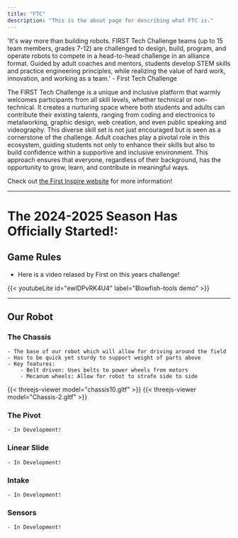 ```yaml
---
title: "FTC"
description: "This is the about page for describing what FTC is."
---
```


'It's way more than building robots. FIRST Tech Challenge teams (up to 15 team members, grades 7-12) are challenged to design, build, program, and operate robots to compete in a head-to-head challenge in an alliance format. Guided by adult coaches and mentors, students develop STEM skills and practice engineering principles, while realizing the value of hard work, innovation, and working as a team.' - First Tech Challenge

The FIRST Tech Challenge is a unique and inclusive platform that warmly welcomes participants from all skill levels, whether technical or non-technical. It creates a nurturing space where both students and adults can contribute their existing talents, ranging from coding and electronics to metalworking, graphic design, web creation, and even public speaking and videography. This diverse skill set is not just encouraged but is seen as a cornerstone of the challenge. Adult coaches play a pivotal role in this ecosystem, guiding students not only to enhance their skills but also to build confidence within a supportive and inclusive environment. This approach ensures that everyone, regardless of their background, has the opportunity to grow, learn, and contribute in meaningful ways.

Check out [the First Inspire website](https://www.firstinspires.org/robotics/ftc) for more information!

---

# The 2024-2025 Season Has Officially Started!:

## Game Rules

- Here is a video relased by First on this years challenge!

{{< youtubeLite id="ewlDPvRK4U4" label="Blowfish-tools demo" >}}

---

## Our Robot

### The Chassis
    - The base of our robot which will allow for driving around the field
    - Has to be quick yet sturdy to support weight of parts above
    - Key features:
        - Belt driven: Uses belts to power wheels from motors
        - Mecanum wheels: Allow for robot to strafe side to side

<model-viewer src="https://modelviewer.dev/shared-assets/models/Astronaut.glb" 
              alt="Test Model"
              auto-rotate camera-controls
              style="width: 1000px; height: 1000px;">
</model-viewer>
<model-viewer src="Chassis-2.gltf" 
              alt="Test Model"
              auto-rotate camera-controls
              style="width: 1000px; height: 1000px;">
</model-viewer>
<!-- <model-viewer src="chassisbig.glb" alt="Iteration 1 3D model"
              auto-rotate camera-controls
              camera-orbit="0deg 75deg 2m"
              camera-target="0m 0m 0m"
              field-of-view="45deg"
              style="width:100%; height: 500px;">
</model-viewer> -->

<!-- <model-viewer src="/chassissmall.glb" alt="Iteration 1 3D model"
              auto-rotate camera-controls
              camera-orbit="0deg 75deg 2m"
              camera-target="0m 0m 0m"
              field-of-view="45deg"
              style="width:100%; height: 500px;">
</model-viewer> -->

{{< threejs-viewer model="chassis10.gltf" >}}
{{< threejs-viewer model="Chassis-2.gltf" >}}



### The Pivot
    - In Development!

### Linear Slide
    - In Development!

### Intake
    - In Development!

### Sensors
    - In Development!



